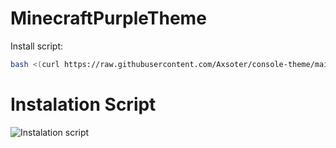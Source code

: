 # MinecraftPurpleTheme

Install script:
```sh
bash <(curl https://raw.githubusercontent.com/Axsoter/console-theme/main/install.sh)
```

# Instalation Script
![Instalation script](https://i.imgur.com/8hFZG5b.png "Instalation script")
